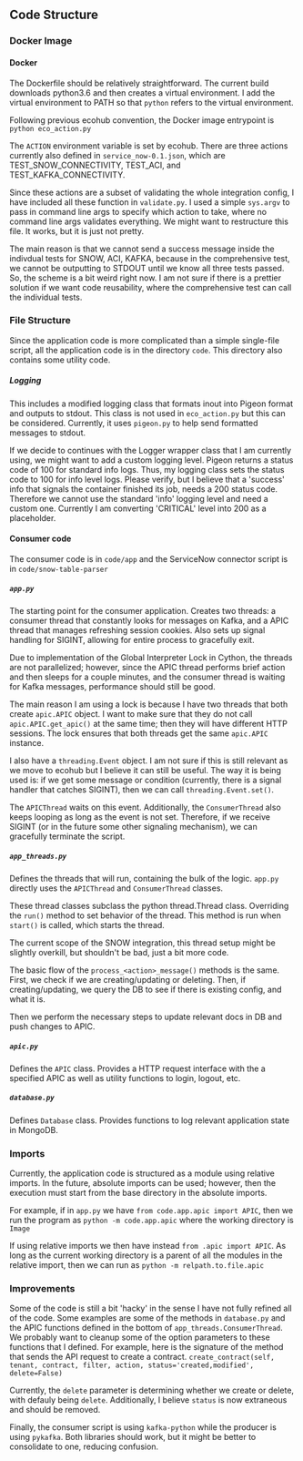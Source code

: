 ## Code Structure

### Docker Image

#### Docker
The Dockerfile should be relatively straightforward. The current build downloads python3.6 and then creates a virtual environment.  I add the virtual environment to PATH so that `python` refers to the virtual environment.

Following previous ecohub convention, the Docker image entrypoint is
`python eco_action.py`

The `ACTION` environment variable is set by ecohub.  There are three actions currently also defined in `service_now-0.1.json`, which are TEST_SNOW_CONNECTIVITY, TEST_ACI, and TEST_KAFKA_CONNECTIVITY.  

Since these actions are a subset of validating the whole integration config, I have included all these function in `validate.py`.  I used a simple `sys.argv` to pass in command line args to specify which action to take, where no command line args validates everything.  We might want to restructure this file.  It works, but it is just not pretty.

The main reason is that we cannot send a success message inside the indivdual tests for SNOW, ACI, KAFKA, because in the comprehensive test, we cannot be outputting to STDOUT until we know all three tests passed.  So, the scheme is a bit weird right now. I am not sure if there is a prettier solution
if we want code reusability, where the comprehensive test can call the individual tests.

### File Structure
Since the application code is more complicated than a simple single-file script,
all the application code is in the directory `code`.
This directory also contains some utility code.

##### Logging
This includes a modified logging class that formats inout into Pigeon format and outputs to stdout.  This class is not used in `eco_action.py` but this can be considered.  Currently, it uses `pigeon.py` to help send formatted messages to stdout.

If we decide to continues with the Logger wrapper class that I am currently using, we might want to add a custom logging level.  Pigeon returns a status code of 100 for standard info logs.  Thus, my logging class sets the status code to 100 for info level logs.  Please verify, but I believe that a 'success' info that signals the container finished its job, needs a 200 status code.  Therefore we cannot use the standard 'info' logging level and need a custom one.  Currently I am converting 'CRITICAL' level into 200 as a placeholder.

#### Consumer code
The consumer code is in `code/app` and the ServiceNow connector script is in
`code/snow-table-parser`

##### `app.py`
The starting point for the consumer application. Creates two threads: a consumer thread
that constantly looks for messages on Kafka, and a APIC thread that manages refreshing
session cookies. Also sets up signal handling for SIGINT, allowing for entire process
to gracefully exit.

Due to implementation of the Global Interpreter Lock in Cython, the threads are not parallelized;
however, since the APIC thread performs brief action and then sleeps for a couple minutes, and the
consumer thread is waiting for Kafka messages, performance should still be good.

The main reason I am using a lock is because I have two threads that both create `apic.APIC` object.  I want to make sure that they do not
call `apic.APIC.get_apic()` at the same time; then they will have different HTTP sessions.  The lock ensures that both threads get the same `apic.APIC` instance.

I also have a `threading.Event` object.  I am not sure if this is still relevant as we move to ecohub but I believe it can still be useful.
The way it is being used is: if we get some message or condition (currently, there is a signal handler that catches SIGINT), then we can call `threading.Event.set()`.  

The `APICThread` waits on this event.  Additionally, the `ConsumerThread` also keeps looping as long as the event is not set.
Therefore, if we receive SIGINT (or in the future some other signaling mechanism), we can gracefully terminate the script.

##### `app_threads.py`
Defines the threads that will run, containing the bulk of the logic.
`app.py` directly uses the `APICThread` and `ConsumerThread` classes.  

These thread classes subclass the python thread.Thread class.  Overriding the `run()`
method to set behavior of the thread.  This method is run when `start()` is called, which
starts the thread.

The current scope of the SNOW integration, this thread setup might be slightly overkill, but shouldn't
be bad, just a bit more code.

The basic flow of the `process_<action>_message()` methods is the same.
First, we check if we are creating/updating or deleting.
Then, if creating/updating, we query the DB to see if there is existing config, and what it is.

Then we perform the necessary steps to update relevant docs in DB and push changes to APIC.

##### `apic.py`
Defines the `APIC` class. Provides a HTTP request interface with the a specified APIC
as well as utility functions to login, logout, etc.

##### `database.py`
Defines `Database` class. Provides functions to log relevant application state in
MongoDB.

### Imports
Currently, the application code is structured as a module using relative imports.
In the future, absolute imports can be used; however, then the execution must start from
the base directory in the absolute imports.  

For example, if in `app.py` we have
`from code.app.apic import APIC`, then we run the program as
`python -m code.app.apic` where the working directory is `Image`

If using relative imports we then have instead
`from .apic import APIC`. As long as the current working directory is a parent of
all the modules in the relative import, then we can run as
`python -m relpath.to.file.apic`

### Improvements
Some of the code is still a bit 'hacky' in the sense I have not fully refined all of the code.  Some examples are some of the methods in `database.py` and the APIC functions defined in the bottom of `app_threads.ConsumerThread`.  We probably want to cleanup some of the
option parameters to these functions that I defined.  For example, here is the signature of the method that sends the API request to create a contract.
`create_contract(self, tenant, contract, filter, action, status='created,modified', delete=False)`

Currently, the `delete` parameter is determining whether we create or delete, with defauly being `delete`.  Additionally, I believe `status` is now extraneous and should be removed.

Finally, the consumer script is using `kafka-python` while the producer is using `pykafka`.  Both libraries should work, but it might be better to consolidate to one, reducing confusion.

